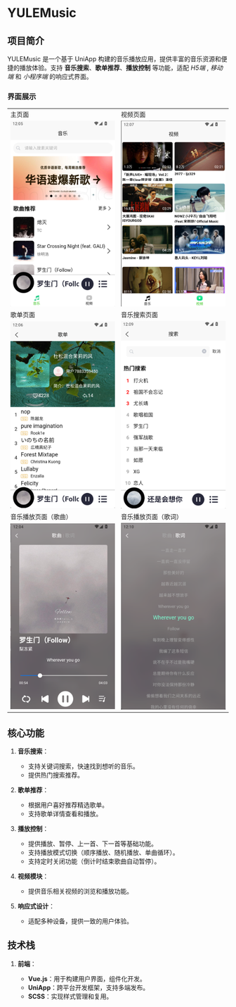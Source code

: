 # YULEMusic

## 项目简介

YULEMusic 是一个基于 UniApp 构建的音乐播放应用，提供丰富的音乐资源和便捷的播放体验。支持 **音乐搜索**、**歌单推荐**、**播放控制** 等功能，适配 _H5端_ , _移动端_ 和 _小程序端_ 的响应式界面。

### 界面展示

<table>
  <tr>
    <td>主页面</td>
    <td>视频页面</td>
  </tr>
  <tr>
    <td><img src="public/readMe/mainMusic_img.png"/></td>
    <td><img src="public/readMe/mainVideo_img.png"/></td>
  </tr>
  <tr>
    <td>歌单页面</td>
    <td>音乐搜索页面</td>
  </tr>
  <tr>
    <td><img src="public/readMe/musicMenu_img.png"/></td>
    <td><img src="public/readMe/mainSearch_img.png"/></td>
  </tr>
  <tr>
    <td>音乐播放页面（歌曲）</td>
    <td>音乐播放页面（歌词）</td>
  </tr>
  <tr>
   <td><img src="public/readMe/musicPlayer01_img.png"/></td>
    <td><img src="public/readMe/musicPlayer02_img.png"/></td>
  </tr>
</table>

## 核心功能

1. **音乐搜索**：

   - 支持关键词搜索，快速找到想听的音乐。
   - 提供热门搜索推荐。

2. **歌单推荐**：

   - 根据用户喜好推荐精选歌单。
   - 支持歌单详情查看和播放。

3. **播放控制**：

   - 提供播放、暂停、上一首、下一首等基础功能。
   - 支持播放模式切换（顺序播放、随机播放、单曲循环）。
   - 支持定时关闭功能（倒计时结束歌曲自动暂停）。

4. **视频模块**：

   - 提供音乐相关视频的浏览和播放功能。

5. **响应式设计**：

   - 适配多种设备，提供一致的用户体验。


## 技术栈

1. **前端**：

   - **Vue.js**：用于构建用户界面，组件化开发。
   - **UniApp**：跨平台开发框架，支持多端发布。
   - **SCSS**：实现样式管理和复用。

